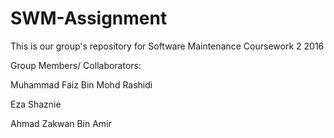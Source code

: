# SWM-Assignment
This is our group's repository for Software Maintenance Coursework 2 2016

Group Members/ Collaborators:

Muhammad Faiz Bin Mohd Rashidi

Eza Shaznie 

Ahmad Zakwan Bin Amir
